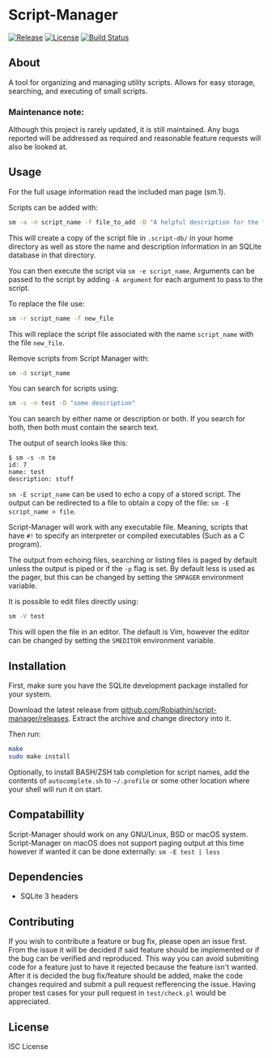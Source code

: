 # Script-Manager

<a href="https://github.com/Robiathin/script-manager/releases"><img src="https://img.shields.io/github/release/Robiathin/script-manager.svg" alt="Release"></a> <a href="https://github.com/Robiathin/script-manager/blob/master/LICENSE"><img src="https://img.shields.io/github/license/Robiathin/script-manager.svg?maxAge=2592000" alt="License"></a> <a href="https://travis-ci.org/Robiathin/script-manager"><img src="https://travis-ci.org/Robiathin/script-manager.svg?branch=master" alt="Build Status"></a>

## About

A tool for organizing and managing utility scripts. Allows for easy storage, searching, and executing of small scripts.

### Maintenance note:

Although this project is rarely updated, it is still maintained. Any bugs reported will be addressed as required and reasonable feature requests will also be looked at.

## Usage

For the full usage information read the included man page (sm.1).

Scripts can be added with:

```sh
sm -a -n script_name -f file_to_add -D "A helpful description for the file."
```

This will create a copy of the script file in `.script-db/` in your home directory as well as store the name and description information in an SQLite database in that directory.

You can then execute the script via `sm -e script_name`. Arguments can be passed to the script by adding `-A argument` for each argument to pass to the script.

To replace the file use:

```sh
sm -r script_name -f new_file
```

This will replace the script file associated with the name `script_name` with the file `new_file`.

Remove scripts from Script Manager with:

```sh
sm -d script_name
```

You can search for scripts using:

```sh
sm -s -n test -D "some description"
```

You can search by either name or description or both. If you search for both, then both must contain the search text.

The output of search looks like this:

```
$ sm -s -n te
id: 7
name: test
description: stuff
```

`sm -E script_name` can be used to echo a copy of a stored script. The output can be redirected to a file to obtain a copy of the file: `sm -E script_name > file`.

Script-Manager will work with any executable file. Meaning, scripts that have `#!` to specify an interpreter or compiled executables (Such as a C program).

The output from echoing files, searching or listing files is paged by default unless the output is piped or if the `-p` flag is set. By default less is used as the pager, but this can be changed by setting the `SMPAGER` environment variable.

It is possible to edit files directly using:

```sh
sm -V test
```

This will open the file in an editor. The default is Vim, however the editor can be changed by setting the `SMEDITOR` environment variable.

## Installation

First, make sure you have the SQLite development package installed for your system.

Download the latest release from [github.com/Robiathin/script-manager/releases](https://github.com/Robiathin/script-manager/releases). Extract the archive and change directory into it.

Then run:

```sh
make
sudo make install
```

Optionally, to install BASH/ZSH tab completion for script names, add the contents of `autocomplete.sh` to `~/.profile` or some other location where your shell will run it on start.

## Compatabillity

Script-Manager should work on any GNU/Linux, BSD or macOS system. Script-Manager on macOS does not support paging output at this time however if wanted it can be done externally: `sm -E test | less`

## Dependencies

 - SQLite 3 headers

## Contributing

If you wish to contribute a feature or bug fix, please open an issue first. From the issue it will be decided if said feature should be implemented or if the bug can be verified and reproduced. This way you can avoid submiting code for a feature just to have it rejected because the feature isn't wanted. After it is decided the bug fix/feature should be added, make the code changes required and submit a pull request refferencing the issue. Having proper test cases for your pull request in `test/check.pl` would be appreciated.

## License

ISC License
